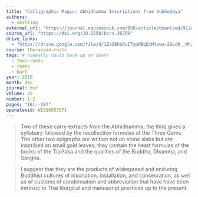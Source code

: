 ```yaml
---
title: "Calligraphic Magic: Abhidhamma Inscriptions from Sukhodaya"
authors:
  - skilling
external_url: "https://journal.equinoxpub.com/BSR/article/download/9124/15951/45666"
source_url: "https://doi.org/10.1558/bsrv.36759"
drive_links:
  - "https://drive.google.com/file/d/1Za28hbQvI7ypWBqExMYpwa-2GLoR__Mh/view?usp=drivesdk"
course: theravada-roots
tags: # honestly could move up or down!
  - thai-roots
  - roots
  - bart
year: 2018
month: dec
journal: bsr
volume: 35
number: 1-2
pages: "161--187"
openalexid: W2910853571
---
```


> Two of these carry extracts from the Abhidhamma; the third gives a syllabary followed by the recollection formulas of the Three Gems.
> The other two epigraphs are written not on stone slabs but are inscribed on small gold leaves; they contain the heart formulas of the books of the Tipi?aka and the qualities of the Buddha, Dhamma, and Sangha.

> I suggest that they are the products of widespread and enduring Buddhist cultures of inscription, installation, and consecration, as well as of customs of condensation and abbreviation that have have been intrinsic to Thai liturgical and manuscript practices up to the present.

